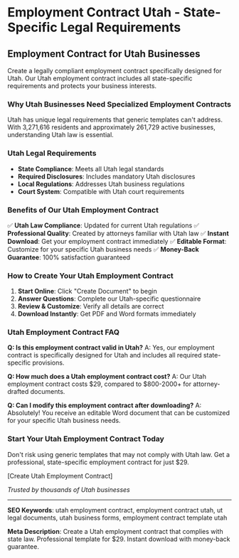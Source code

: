 # Employment Contract Utah - State-Specific Legal Requirements

## Employment Contract for Utah Businesses

Create a legally compliant employment contract specifically designed for Utah. Our Utah employment contract includes all state-specific requirements and protects your business interests.

### Why Utah Businesses Need Specialized Employment Contracts

Utah has unique legal requirements that generic templates can't address. With 3,271,616 residents and approximately 261,729 active businesses, understanding Utah law is essential.

### Utah Legal Requirements

- **State Compliance**: Meets all Utah legal standards
- **Required Disclosures**: Includes mandatory Utah disclosures
- **Local Regulations**: Addresses Utah business regulations
- **Court System**: Compatible with Utah court requirements

### Benefits of Our Utah Employment Contract

✅ **Utah Law Compliance**: Updated for current Utah regulations
✅ **Professional Quality**: Created by attorneys familiar with Utah law
✅ **Instant Download**: Get your employment contract immediately
✅ **Editable Format**: Customize for your specific Utah business needs
✅ **Money-Back Guarantee**: 100% satisfaction guaranteed

### How to Create Your Utah Employment Contract

1. **Start Online**: Click "Create Document" to begin
2. **Answer Questions**: Complete our Utah-specific questionnaire
3. **Review & Customize**: Verify all details are correct
4. **Download Instantly**: Get PDF and Word formats immediately

### Utah Employment Contract FAQ

**Q: Is this employment contract valid in Utah?**
A: Yes, our employment contract is specifically designed for Utah and includes all required state-specific provisions.

**Q: How much does a Utah employment contract cost?**
A: Our Utah employment contract costs $29, compared to $800-2000+ for attorney-drafted documents.

**Q: Can I modify this employment contract after downloading?**
A: Absolutely! You receive an editable Word document that can be customized for your specific Utah business needs.

### Start Your Utah Employment Contract Today

Don't risk using generic templates that may not comply with Utah law. Get a professional, state-specific employment contract for just $29.

[Create Utah Employment Contract]

*Trusted by thousands of Utah businesses*

---

**SEO Keywords**: utah employment contract, employment contract utah, ut legal documents, utah business forms, employment contract template utah

**Meta Description**: Create a Utah employment contract that complies with state law. Professional template for $29. Instant download with money-back guarantee.
